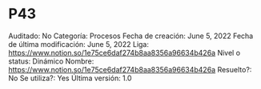 # P43

Auditado: No
Categoría: Procesos
Fecha de creación: June 5, 2022
Fecha de última modificación: June 5, 2022
Liga: https://www.notion.so/1e75ce6daf274b8aa8356a96634b426a
Nivel o status: Dinámico
Nombre: https://www.notion.so/1e75ce6daf274b8aa8356a96634b426a
Resuelto?: No
Se utiliza?: Yes
Última versión: 1.0